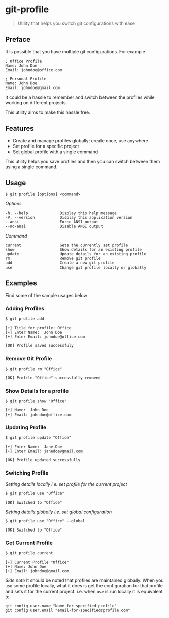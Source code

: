 # git-profile

> Utility that helps you switch git configurations with ease

## Preface

It is possible that you have multiple git configurations. For example

```
; Office Profile
Name: John Doe
Email: johndoe@office.com

; Personal Profile
Name: John Doe
Email: johndoe@gmail.com 
```

It could be a hassle to remember and switch between the profiles while working on different projects.

This utility aims to make this hassle free.

## Features

- Create and manage profiles globally; create once, use anywhere
- Set profile for a specific project
- Set global profile with a single command

This utility helps you save profiles and then you can switch between them using a single command.

## Usage

```
$ git profile [options] <command>
```
*Options*
```
-h, --help              Display this help message
-V, --version           Display this application version
--ansi                  Force ANSI output
--no-ansi               Disable ANSI output
```
*Command*
```
current                 Gets the currently set profile
show 					Show details for an existing profile
update 					Update details for an existing profile
rm                      Remove git profile
add                     Create a new git profile
use                     Change git profile locally or globally
```


## Examples

Find some of the sample usages below

### Adding Profiles
```
$ git profile add

[+] Title for profile: Office
[+] Enter Name:  John Doe
[+] Enter Email: johndoe@office.com

[OK] Profile saved successfuly
```

### Remove Git Profile

```
$ git profile rm "Office"

[OK] Profile "Office" successfully removed 
```

### Show Details for a profile

```
$ git profile show "Office"

[+] Name:  John Doe
[+] Email: johndoe@office.com 
```

### Updating Profile
```
$ git profile update "Office"

[+] Enter Name:  Jane Doe
[+] Enter Email: janedoe@gmail.com

[OK] Profile updated successfully
```

### Switching Profile

*Setting details locally i.e. set profile for the current project*
```
$ git profile use "Office"

[OK] Switched to "Office"
```

*Setting details globally i.e. set global configuration*
```
$ git profile use "Office" --global

[OK] Switched to "Office"
```

### Get Current Profile

```
$ git profile current

[+] Current Profile "Office"
[+] Name: John Doe
[+] Email: johndoe@gmail.com
```

*Side note* It should be noted that profiles are maintained globally. When you `use` some profile locally, what it does is get the configuration for that profile and sets it for the current project. i.e. when `use` is run locally it is equivalent to

```
git config user.name "Name for specified profile"
git config user.email "email-for-specified@profile.com"
```
